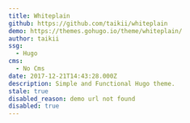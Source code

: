 ```yaml
---
title: Whiteplain
github: https://github.com/taikii/whiteplain
demo: https://themes.gohugo.io/theme/whiteplain/
author: taikii
ssg:
  - Hugo
cms:
  - No Cms
date: 2017-12-21T14:43:28.000Z
description: Simple and Functional Hugo theme.
stale: true
disabled_reason: demo url not found
disabled: true
---
```


